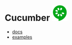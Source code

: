# Cucumber <img src="docs/imgs/cucumber-logo.png" width="50px"/>
* [docs](docs)
* [examples](examples)
